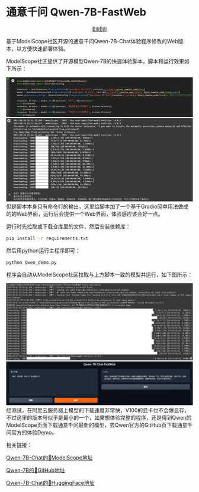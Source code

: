 # 通意千问 Qwen-7B-FastWeb
<p align="center">
    <a href="https://space.bilibili.com/41660208" target="_blank">BiliBili</a>
</p>
基于ModelScope社区开源的通意千问Qwen-7B-Chat体验程序修改的Web版本，以方便快速部署体验。

ModelScope社区提供了开源模型Qwen-7B的快速体验脚本，脚本和运行效果如下所示：

<div align="center">
  <img src="img/pic_Qwen-7B_1.jpg">
</div>
<div align="center">
  <img src="img/pic_Qwen-7B_2.jpg">
</div>
但是脚本本身只有命令行的输出，这里给脚本加了一个基于Gradio简单用法做成的的Web界面，运行后会提供一个Web界面，体验感应该会好一点。

运行时先拉取或下载仓库里的文件，然后安装依赖库： 

```bash
pip install -r requirements.txt
```

然后用python运行主程序即可： 

```bash
python Qwen_demo.py
```

程序会自动从ModelScope社区拉取与上方脚本一致的模型并运行，如下图所示： 
<div align="center">
  <img src="img/pic_Qwen-7B_3.jpg">
</div>
<div align="center">
  <img src="img/pic_Qwen-7B_4.jpg">
</div>
经测试，在阿里云服务器上模型的下载速度非常快，V100的显卡也不会爆显存，不过这里的版本号似乎是最小的一个，如果想体验完整的程序，还是得到Qwen的ModelScope页面下载通意千问最新的模型，去Qwen官方的GitHub页下载通意千问官方的体验Demo。

相关链接：

[Qwen-7B-Chat的🤖ModelScope地址](https://modelscope.cn/models/qwen/Qwen-7B-Chat/summary)

[Qwen-7B的📃GitHub地址](https://github.com/QwenLM/Qwen-7B)

[Qwen-7B-Chat的🤗HuggingFace地址](https://huggingface.co/Qwen/Qwen-7B-Chat)
